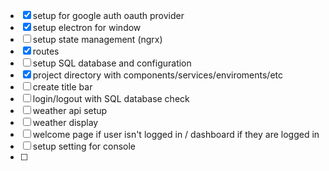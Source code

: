 * [x] setup for google auth oauth provider
* [x] setup electron for window 
* [ ] setup state management (ngrx)
* [x] routes
* [ ] setup SQL database and configuration 
* [x] project directory with components/services/enviroments/etc
* [ ] create title bar
* [ ] login/logout with SQL database check
* [ ] weather api setup
* [ ] weather display
* [ ] welcome page if user isn't logged in / dashboard if they are logged in
* [ ] setup setting for console
* [ ] 
